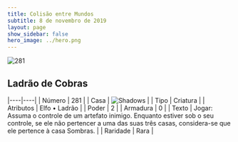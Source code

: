 ```yaml
---
title: Colisão entre Mundos
subtitle: 8 de novembro de 2019
layout: page
show_sidebar: false
hero_image: ../hero.png
---
```


![281](https://cdn.keyforgegame.com/media/card_front/pt/452_281_XW5J3RPG585M_pt.png)

## Ladrão de Cobras

|----|----|
| Número | 281 |
| Casa | ![Shadows](https://archonarcana.com/images/thumb/e/ee/Shadows.png/22px-Shadows.png "Sombras") |
| Tipo | Criatura |
| Atributos | Elfo • Ladrão |
| Poder | 2 |
| Armadura | 0 |
| Texto | Jogar: Assuma o controle de um artefato inimigo. Enquanto estiver sob o seu controle, se ele não pertencer a uma das suas três casas, considera-se que ele pertence à casa Sombras. |
| Raridade | Rara |
